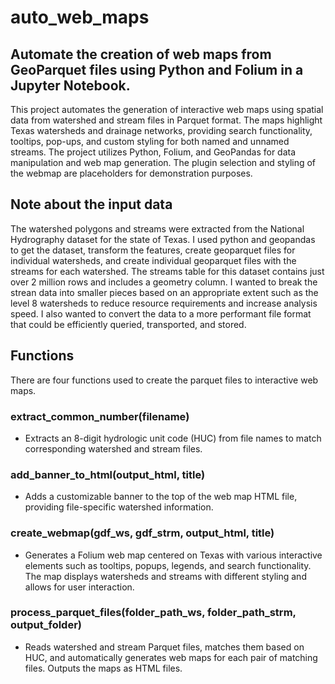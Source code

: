 # auto_web_maps
## Automate the creation of web maps from GeoParquet files using Python and Folium in a Jupyter Notebook.

This project automates the generation of interactive web maps using spatial data from watershed and stream files in Parquet format. The maps highlight Texas watersheds and drainage networks, providing search functionality, tooltips, pop-ups, and custom styling for both named and unnamed streams. The project utilizes Python, Folium, and GeoPandas for data manipulation and web map generation. The plugin selection and styling of the webmap are placeholders for demonstration purposes.

## Note about the input data
The watershed polygons and streams were extracted from the National Hydrography dataset for the state of Texas. I used python and geopandas to get the dataset, transform the features, create geoparquet files for individual watersheds, and create individual geoparquet files with the streams for each watershed.
The streams table for this dataset contains just over 2 million rows and includes a geometry column. I wanted to break the strean data into smaller pieces based on an appropriate extent such as the level 8 watersheds to reduce resource requirements and increase analysis speed. I also wanted to convert the data to a more performant file format that could be efficiently queried, transported, and stored. 

## Functions
There are four functions used to create the parquet files to interactive web maps.
### extract_common_number(filename)
- Extracts an 8-digit hydrologic unit code (HUC) from file names to match corresponding watershed and stream files.
### add_banner_to_html(output_html, title)
- Adds a customizable banner to the top of the web map HTML file, providing file-specific watershed information.
### create_webmap(gdf_ws, gdf_strm, output_html, title)
- Generates a Folium web map centered on Texas with various interactive elements such as tooltips, popups, legends, and search functionality. The map displays watersheds and streams with different styling and allows for user interaction.
### process_parquet_files(folder_path_ws, folder_path_strm, output_folder)
- Reads watershed and stream Parquet files, matches them based on HUC, and automatically generates web maps for each pair of matching files. Outputs the maps as HTML files.
